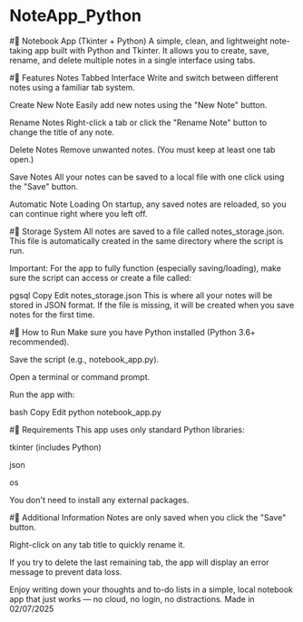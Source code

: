 # NoteApp_Python

#📝 Notebook App (Tkinter + Python)
A simple, clean, and lightweight note-taking app built with Python and Tkinter. It allows you to create, save, rename, and delete multiple notes in a single interface using tabs.

#🔧 Features
Notes Tabbed Interface
Write and switch between different notes using a familiar tab system.

Create New Note
Easily add new notes using the "New Note" button.

Rename Notes
Right-click a tab or click the "Rename Note" button to change the title of any note.

Delete Notes
Remove unwanted notes. (You must keep at least one tab open.)

Save Notes
All your notes can be saved to a local file with one click using the "Save" button.

Automatic Note Loading
On startup, any saved notes are reloaded, so you can continue right where you left off.

#📂 Storage System
All notes are saved to a file called notes_storage.json. This file is automatically created in the same directory where the script is run.

Important:
For the app to fully function (especially saving/loading), make sure the script can access or create a file called:

pgsql
Copy
Edit
notes_storage.json
This is where all your notes will be stored in JSON format. If the file is missing, it will be created when you save notes for the first time.

#🚀 How to Run
Make sure you have Python installed (Python 3.6+ recommended).

Save the script (e.g., notebook_app.py).

Open a terminal or command prompt.

Run the app with:

bash
Copy
Edit
python notebook_app.py

#📌 Requirements
This app uses only standard Python libraries:

tkinter (includes Python)

json

os

You don't need to install any external packages.

#🧠 Additional Information
Notes are only saved when you click the "Save" button.

Right-click on any tab title to quickly rename it.

If you try to delete the last remaining tab, the app will display an error message to prevent data loss.

Enjoy writing down your thoughts and to-do lists in a simple, local notebook app that just works — no cloud, no login, no distractions.
Made in 02/07/2025
